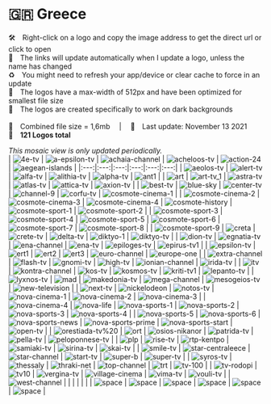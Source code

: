 🇬🇷 Greece
===============
🛠 Right-click on a logo and copy the image address to get the direct url or click to open  
🔗 The links will update automatically when I update a logo, unless the name has changed  
♻️ You might need to refresh your app/device or clear cache to force in an update  
📐 The logos have a max-width of 512px and have been optimized for smallest file size  
🖤 The logos are created specifically to work on dark backgrounds  
   
💾 Combined file size = 1,6mb  |  📅 Last update: November 13 2021  
🎨 __121 Logos total__
   
   
*This mosaic view is only updated periodically.*  
| ![4e-tv] | ![a-epsilon-tv] | ![achaia-channel] | ![acheloos-tv] | ![action-24] | ![aegean-islands] |
|:---:|:---:|:---:|:---:|:---:|:---:|
| ![aeolos-tv] | ![alert-tv] | ![alfa-tv] | ![alithia-tv] | ![alpha-tv] | ![ant1] |
| ![art] | ![art-tv_1] | ![astra-tv] | ![atlas-tv] | ![attica-tv] | ![axion-tv] |
| ![best-tv] | ![blue-sky] | ![center-tv] | ![channel-9] | ![corfu-tv] | ![cosmote-cinema-1] |
| ![cosmote-cinema-2] | ![cosmote-cinema-3] | ![cosmote-cinema-4] | ![cosmote-history] | ![cosmote-sport-1] | ![cosmote-sport-2] |
| ![cosmote-sport-3] | ![cosmote-sport-4] | ![cosmote-sport-5] | ![cosmote-sport-6] | ![cosmote-sport-7] | ![cosmote-sport-8] |
| ![cosmote-sport-9] | ![creta] | ![crete-tv] | ![delta-tv] | ![diktyo-1] | ![diktyo-tv] |
| ![dion-tv] | ![egnatia-tv] | ![ena-channel] | ![ena-tv] | ![epiloges-tv] | ![epirus-tv1] |
| ![epsilon-tv] | ![ert1] | ![ert2] | ![ert3] | ![euro-channel] | ![europe-one] |
| ![extra-channel] | ![flash-tv] | ![gnomi-tv] | ![high-tv] | ![ionian-channel] | ![irida-tv] |
| ![itv] | ![kontra-channel] | ![kos-tv] | ![kosmos-tv] | ![kriti-tv1] | ![lepanto-tv] |
| ![lyxnos-tv] | ![mad] | ![makedonia-tv] | ![mega-channel] | ![mesogeios-tv] | ![new-television] |
| ![next-tv] | ![nickelodeon] | ![notos-tv] | ![nova-cinema-1] | ![nova-cinema-2] | ![nova-cinema-3] |
| ![nova-cinema-4] | ![nova-life] | ![nova-sports-1] | ![nova-sports-2] | ![nova-sports-3] | ![nova-sports-4] |
| ![nova-sports-5] | ![nova-sports-6] | ![nova-sports-news] | ![nova-sports-prime] | ![nova-sports-start] | ![open-tv] |
| ![orestiada-tv%20] | ![ort] | ![osios-nikanor] | ![patrida-tv] | ![pella-tv] | ![peloponnese-tv] |
| ![plp] | ![rise-tv] | ![rtp-kentpo] | ![samiaki-tv] | ![sirina-tv] | ![skai-tv] |
| ![smile-tv] | ![star-centraleece] | ![star-channel] | ![start-tv] | ![super-b] | ![super-tv] |
| ![syros-tv] | ![thessaly] | ![thraki-net] | ![top-channel] | ![trt] | ![tv-100] |
| ![tv-rodopi] | ![tv10] | ![vergina-tv] | ![village-cinema] | ![vima-tv] | ![vouli-tv] |
| ![west-channel] |  |  |  |  |  |
| ![space] | ![space] | ![space] | ![space] | ![space] | ![space] |

[4e-tv]:https://raw.githubusercontent.com/Tapiosinn/tv-logos/master/countries/greece/4e-tv-gr.png
[a-epsilon-tv]:https://raw.githubusercontent.com/Tapiosinn/tv-logos/master/countries/greece/a-epsilon-tv-gr.png
[achaia-channel]:https://raw.githubusercontent.com/Tapiosinn/tv-logos/master/countries/greece/achaia-channel-gr.png
[acheloos-tv]:https://raw.githubusercontent.com/Tapiosinn/tv-logos/master/countries/greece/acheloos-tv-gr.png
[action-24]:https://raw.githubusercontent.com/Tapiosinn/tv-logos/master/countries/greece/action-24-gr.png
[aegean-islands]:https://raw.githubusercontent.com/Tapiosinn/tv-logos/master/countries/greece/aegean-islands-gr.png
[aeolos-tv]:https://raw.githubusercontent.com/Tapiosinn/tv-logos/master/countries/greece/aeolos-tv-gr.png
[alert-tv]:https://raw.githubusercontent.com/Tapiosinn/tv-logos/master/countries/greece/alert-tv-gr.png
[alfa-tv]:https://raw.githubusercontent.com/Tapiosinn/tv-logos/master/countries/greece/alfa-tv-gr.png
[alithia-tv]:https://raw.githubusercontent.com/Tapiosinn/tv-logos/master/countries/greece/alithia-tv-gr.png
[alpha-tv]:https://raw.githubusercontent.com/Tapiosinn/tv-logos/master/countries/greece/alpha-tv-gr.png
[ant1]:https://raw.githubusercontent.com/Tapiosinn/tv-logos/master/countries/greece/ant1-gr.png
[art]:https://raw.githubusercontent.com/Tapiosinn/tv-logos/master/countries/greece/art-gr.png
[art-tv_1]:https://raw.githubusercontent.com/Tapiosinn/tv-logos/master/countries/greece/art-tv_1-gr.png
[astra-tv]:https://raw.githubusercontent.com/Tapiosinn/tv-logos/master/countries/greece/astra-tv-gr.png
[atlas-tv]:https://raw.githubusercontent.com/Tapiosinn/tv-logos/master/countries/greece/atlas-tv-gr.png
[attica-tv]:https://raw.githubusercontent.com/Tapiosinn/tv-logos/master/countries/greece/attica-tv-gr.png
[axion-tv]:https://raw.githubusercontent.com/Tapiosinn/tv-logos/master/countries/greece/axion-tv-gr.png
[best-tv]:https://raw.githubusercontent.com/Tapiosinn/tv-logos/master/countries/greece/best-tv-gr.png
[blue-sky]:https://raw.githubusercontent.com/Tapiosinn/tv-logos/master/countries/greece/blue-sky-gr.png
[center-tv]:https://raw.githubusercontent.com/Tapiosinn/tv-logos/master/countries/greece/center-tv-gr.png
[channel-9]:https://raw.githubusercontent.com/Tapiosinn/tv-logos/master/countries/greece/channel-9-gr.png
[corfu-tv]:https://raw.githubusercontent.com/Tapiosinn/tv-logos/master/countries/greece/corfu-tv-gr.png
[cosmote-cinema-1]:https://raw.githubusercontent.com/Tapiosinn/tv-logos/master/countries/greece/cosmote-cinema-1-gr.png
[cosmote-cinema-2]:https://raw.githubusercontent.com/Tapiosinn/tv-logos/master/countries/greece/cosmote-cinema-2-gr.png
[cosmote-cinema-3]:https://raw.githubusercontent.com/Tapiosinn/tv-logos/master/countries/greece/cosmote-cinema-3-gr.png
[cosmote-cinema-4]:https://raw.githubusercontent.com/Tapiosinn/tv-logos/master/countries/greece/cosmote-cinema-4-gr.png
[cosmote-history]:https://raw.githubusercontent.com/Tapiosinn/tv-logos/master/countries/greece/cosmote-history-gr.png
[cosmote-sport-1]:https://raw.githubusercontent.com/Tapiosinn/tv-logos/master/countries/greece/cosmote-sport-1-gr.png
[cosmote-sport-2]:https://raw.githubusercontent.com/Tapiosinn/tv-logos/master/countries/greece/cosmote-sport-2-gr.png
[cosmote-sport-3]:https://raw.githubusercontent.com/Tapiosinn/tv-logos/master/countries/greece/cosmote-sport-3-gr.png
[cosmote-sport-4]:https://raw.githubusercontent.com/Tapiosinn/tv-logos/master/countries/greece/cosmote-sport-4-gr.png
[cosmote-sport-5]:https://raw.githubusercontent.com/Tapiosinn/tv-logos/master/countries/greece/cosmote-sport-5-gr.png
[cosmote-sport-6]:https://raw.githubusercontent.com/Tapiosinn/tv-logos/master/countries/greece/cosmote-sport-6-gr.png
[cosmote-sport-7]:https://raw.githubusercontent.com/Tapiosinn/tv-logos/master/countries/greece/cosmote-sport-7-gr.png
[cosmote-sport-8]:https://raw.githubusercontent.com/Tapiosinn/tv-logos/master/countries/greece/cosmote-sport-8-gr.png
[cosmote-sport-9]:https://raw.githubusercontent.com/Tapiosinn/tv-logos/master/countries/greece/cosmote-sport-9-gr.png
[creta]:https://raw.githubusercontent.com/Tapiosinn/tv-logos/master/countries/greece/creta-gr.png
[crete-tv]:https://raw.githubusercontent.com/Tapiosinn/tv-logos/master/countries/greece/crete-tv-gr.png
[delta-tv]:https://raw.githubusercontent.com/Tapiosinn/tv-logos/master/countries/greece/delta-tv-gr.png
[diktyo-1]:https://raw.githubusercontent.com/Tapiosinn/tv-logos/master/countries/greece/diktyo-1-gr.png
[diktyo-tv]:https://raw.githubusercontent.com/Tapiosinn/tv-logos/master/countries/greece/diktyo-tv-gr.png
[dion-tv]:https://raw.githubusercontent.com/Tapiosinn/tv-logos/master/countries/greece/dion-tv-gr.png
[egnatia-tv]:https://raw.githubusercontent.com/Tapiosinn/tv-logos/master/countries/greece/egnatia-tv-gr.png
[ena-channel]:https://raw.githubusercontent.com/Tapiosinn/tv-logos/master/countries/greece/ena-channel-gr.png
[ena-tv]:https://raw.githubusercontent.com/Tapiosinn/tv-logos/master/countries/greece/ena-tv-gr.png
[epiloges-tv]:https://raw.githubusercontent.com/Tapiosinn/tv-logos/master/countries/greece/epiloges-tv-gr.png
[epirus-tv1]:https://raw.githubusercontent.com/Tapiosinn/tv-logos/master/countries/greece/epirus-tv1-gr.png
[epsilon-tv]:https://raw.githubusercontent.com/Tapiosinn/tv-logos/master/countries/greece/epsilon-tv-gr.png
[ert1]:https://raw.githubusercontent.com/Tapiosinn/tv-logos/master/countries/greece/ert1-gr.png
[ert2]:https://raw.githubusercontent.com/Tapiosinn/tv-logos/master/countries/greece/ert2-gr.png
[ert3]:https://raw.githubusercontent.com/Tapiosinn/tv-logos/master/countries/greece/ert3-gr.png
[euro-channel]:https://raw.githubusercontent.com/Tapiosinn/tv-logos/master/countries/greece/euro-channel-gr.png
[europe-one]:https://raw.githubusercontent.com/Tapiosinn/tv-logos/master/countries/greece/europe-one-gr.png
[extra-channel]:https://raw.githubusercontent.com/Tapiosinn/tv-logos/master/countries/greece/extra-channel-gr.png
[flash-tv]:https://raw.githubusercontent.com/Tapiosinn/tv-logos/master/countries/greece/flash-tv-gr.png
[gnomi-tv]:https://raw.githubusercontent.com/Tapiosinn/tv-logos/master/countries/greece/gnomi-tv-gr.png
[high-tv]:https://raw.githubusercontent.com/Tapiosinn/tv-logos/master/countries/greece/high-tv-gr.png
[ionian-channel]:https://raw.githubusercontent.com/Tapiosinn/tv-logos/master/countries/greece/ionian-channel-gr.png
[irida-tv]:https://raw.githubusercontent.com/Tapiosinn/tv-logos/master/countries/greece/irida-tv-gr.png
[itv]:https://raw.githubusercontent.com/Tapiosinn/tv-logos/master/countries/greece/itv-gr.png
[kontra-channel]:https://raw.githubusercontent.com/Tapiosinn/tv-logos/master/countries/greece/kontra-channel-gr.png
[kos-tv]:https://raw.githubusercontent.com/Tapiosinn/tv-logos/master/countries/greece/kos-tv-gr.png
[kosmos-tv]:https://raw.githubusercontent.com/Tapiosinn/tv-logos/master/countries/greece/kosmos-tv-gr.png
[kriti-tv1]:https://raw.githubusercontent.com/Tapiosinn/tv-logos/master/countries/greece/kriti-tv1-gr.png
[lepanto-tv]:https://raw.githubusercontent.com/Tapiosinn/tv-logos/master/countries/greece/lepanto-tv-gr.png
[lyxnos-tv]:https://raw.githubusercontent.com/Tapiosinn/tv-logos/master/countries/greece/lyxnos-tv-gr.png
[mad]:https://raw.githubusercontent.com/Tapiosinn/tv-logos/master/countries/greece/mad-gr.png
[makedonia-tv]:https://raw.githubusercontent.com/Tapiosinn/tv-logos/master/countries/greece/makedonia-tv-gr.png
[mega-channel]:https://raw.githubusercontent.com/Tapiosinn/tv-logos/master/countries/greece/mega-channel-gr.png
[mesogeios-tv]:https://raw.githubusercontent.com/Tapiosinn/tv-logos/master/countries/greece/mesogeios-tv-gr.png
[new-television]:https://raw.githubusercontent.com/Tapiosinn/tv-logos/master/countries/greece/new-television-gr.png
[next-tv]:https://raw.githubusercontent.com/Tapiosinn/tv-logos/master/countries/greece/next-tv-gr.png
[nickelodeon]:https://raw.githubusercontent.com/Tapiosinn/tv-logos/master/countries/greece/nickelodeon-gr.png
[notos-tv]:https://raw.githubusercontent.com/Tapiosinn/tv-logos/master/countries/greece/notos-tv-gr.png
[nova-cinema-1]:https://raw.githubusercontent.com/Tapiosinn/tv-logos/master/countries/greece/nova-cinema-1-gr.png
[nova-cinema-2]:https://raw.githubusercontent.com/Tapiosinn/tv-logos/master/countries/greece/nova-cinema-2-gr.png
[nova-cinema-3]:https://raw.githubusercontent.com/Tapiosinn/tv-logos/master/countries/greece/nova-cinema-3-gr.png
[nova-cinema-4]:https://raw.githubusercontent.com/Tapiosinn/tv-logos/master/countries/greece/nova-cinema-4-gr.png
[nova-life]:https://raw.githubusercontent.com/Tapiosinn/tv-logos/master/countries/greece/nova-life-gr.png
[nova-sports-1]:https://raw.githubusercontent.com/Tapiosinn/tv-logos/master/countries/greece/nova-sports-1-gr.png
[nova-sports-2]:https://raw.githubusercontent.com/Tapiosinn/tv-logos/master/countries/greece/nova-sports-2-gr.png
[nova-sports-3]:https://raw.githubusercontent.com/Tapiosinn/tv-logos/master/countries/greece/nova-sports-3-gr.png
[nova-sports-4]:https://raw.githubusercontent.com/Tapiosinn/tv-logos/master/countries/greece/nova-sports-4-gr.png
[nova-sports-5]:https://raw.githubusercontent.com/Tapiosinn/tv-logos/master/countries/greece/nova-sports-5-gr.png
[nova-sports-6]:https://raw.githubusercontent.com/Tapiosinn/tv-logos/master/countries/greece/nova-sports-6-gr.png
[nova-sports-news]:https://raw.githubusercontent.com/Tapiosinn/tv-logos/master/countries/greece/nova-sports-news-gr.png
[nova-sports-prime]:https://raw.githubusercontent.com/Tapiosinn/tv-logos/master/countries/greece/nova-sports-prime-gr.png
[nova-sports-start]:https://raw.githubusercontent.com/Tapiosinn/tv-logos/master/countries/greece/nova-sports-start-gr.png
[open-tv]:https://raw.githubusercontent.com/Tapiosinn/tv-logos/master/countries/greece/open-tv-gr.png
[orestiada-tv%20]:https://raw.githubusercontent.com/Tapiosinn/tv-logos/master/countries/greece/orestiada-tv%20-gr.png
[ort]:https://raw.githubusercontent.com/Tapiosinn/tv-logos/master/countries/greece/ort-gr.png
[osios-nikanor]:https://raw.githubusercontent.com/Tapiosinn/tv-logos/master/countries/greece/osios-nikanor-gr.png
[patrida-tv]:https://raw.githubusercontent.com/Tapiosinn/tv-logos/master/countries/greece/patrida-tv-gr.png
[pella-tv]:https://raw.githubusercontent.com/Tapiosinn/tv-logos/master/countries/greece/pella-tv-gr.png
[peloponnese-tv]:https://raw.githubusercontent.com/Tapiosinn/tv-logos/master/countries/greece/peloponnese-tv-gr.png
[plp]:https://raw.githubusercontent.com/Tapiosinn/tv-logos/master/countries/greece/plp-gr.png
[rise-tv]:https://raw.githubusercontent.com/Tapiosinn/tv-logos/master/countries/greece/rise-tv-gr.png
[rtp-kentpo]:https://raw.githubusercontent.com/Tapiosinn/tv-logos/master/countries/greece/rtp-kentpo-gr.png
[samiaki-tv]:https://raw.githubusercontent.com/Tapiosinn/tv-logos/master/countries/greece/samiaki-tv-gr.png
[sirina-tv]:https://raw.githubusercontent.com/Tapiosinn/tv-logos/master/countries/greece/sirina-tv-gr.png
[skai-tv]:https://raw.githubusercontent.com/Tapiosinn/tv-logos/master/countries/greece/skai-tv-gr.png
[smile-tv]:https://raw.githubusercontent.com/Tapiosinn/tv-logos/master/countries/greece/smile-tv-gr.png
[star-centraleece]:https://raw.githubusercontent.com/Tapiosinn/tv-logos/master/countries/greece/star-central-greece-gr.png
[star-channel]:https://raw.githubusercontent.com/Tapiosinn/tv-logos/master/countries/greece/star-channel-gr.png
[start-tv]:https://raw.githubusercontent.com/Tapiosinn/tv-logos/master/countries/greece/start-tv-gr.png
[super-b]:https://raw.githubusercontent.com/Tapiosinn/tv-logos/master/countries/greece/super-b-gr.png
[super-tv]:https://raw.githubusercontent.com/Tapiosinn/tv-logos/master/countries/greece/super-tv-gr.png
[syros-tv]:https://raw.githubusercontent.com/Tapiosinn/tv-logos/master/countries/greece/syros-tv-gr.png
[thessaly]:https://raw.githubusercontent.com/Tapiosinn/tv-logos/master/countries/greece/thessaly-gr.png
[thraki-net]:https://raw.githubusercontent.com/Tapiosinn/tv-logos/master/countries/greece/thraki-net-gr.png
[top-channel]:https://raw.githubusercontent.com/Tapiosinn/tv-logos/master/countries/greece/top-channel-gr.png
[trt]:https://raw.githubusercontent.com/Tapiosinn/tv-logos/master/countries/greece/trt-gr.png
[tv-100]:https://raw.githubusercontent.com/Tapiosinn/tv-logos/master/countries/greece/tv-100-gr.png
[tv-rodopi]:https://raw.githubusercontent.com/Tapiosinn/tv-logos/master/countries/greece/tv-rodopi-gr.png
[tv10]:https://raw.githubusercontent.com/Tapiosinn/tv-logos/master/countries/greece/tv10-gr.png
[vergina-tv]:https://raw.githubusercontent.com/Tapiosinn/tv-logos/master/countries/greece/vergina-tv-gr.png
[village-cinema]:https://raw.githubusercontent.com/Tapiosinn/tv-logos/master/countries/greece/village-cinema-gr.png
[vima-tv]:https://raw.githubusercontent.com/Tapiosinn/tv-logos/master/countries/greece/vima-tv-gr.png
[vouli-tv]:https://raw.githubusercontent.com/Tapiosinn/tv-logos/master/countries/greece/vouli-tv-gr.png
[west-channel]:https://raw.githubusercontent.com/Tapiosinn/tv-logos/master/countries/greece/west-channel-gr.png

[space]:https://raw.githubusercontent.com/Tapiosinn/tv-logos/master/misc/%CE%A9/space-1500.png

